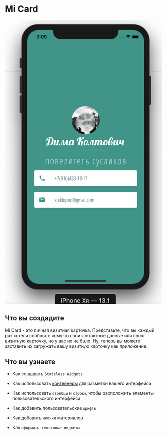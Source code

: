 
# Mi Card

![App Brewery Banner](https://github.com/steklopod/Flutter/blob/02-MiCard/images/prev.png)


## Что вы создадите

Mi Card - это личная визитная карточка. Представьте, что вы каждый раз хотели сообщить кому-то свои
контактные данные или свою визитную карточку, но у вас их не было. Ну, теперь вы можете заставить их загружать вашу визитную карточку как приложение.

## Что вы узнаете

* Как создавать `Stateless Widgets`

* Как использовать [контейнеры](https://medium.com/flutter-community/flutter-layout-cheat-sheet-5363348d037e)
 для разметки вашего интерфейса

* Как использовать `столбцы` и `строки`, чтобы расположить элементы пользовательского интерфейса

* Как добавить пользовательские `шрифты`

* Как добавить `иконки` материалов

* Как `оформить текстовые виджеты`
